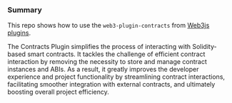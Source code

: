 ### Summary

This repo shows how to use the ```web3-plugin-contracts``` from [Web3js plugins](https://web3js.org/plugins).

The Contracts Plugin simplifies the process of interacting with Solidity-based smart contracts. It tackles the challenge of efficient contract interaction by removing the necessity to store and manage contract instances and ABIs. As a result, it greatly improves the developer experience and project functionality by streamlining contract interactions, facilitating smoother integration with external contracts, and ultimately boosting overall project efficiency.